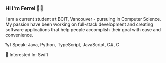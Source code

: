 ### Hi I'm Ferrel 🙋‍♂️

I am a current student at BCIT, Vancouver - pursuing in Computer Science. My passion have been working on full-stack development and creating software applications that help people accomplish their goal with ease and convenience.


🔤 I Speak: Java, Python, TypeScript, JavaScript, C#, C


👀 Interested In: Swift
